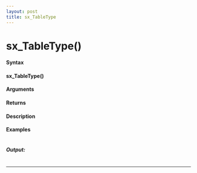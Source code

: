 ```yaml
---
layout: post
title: sx_TableType
---
```


# sx_TableType()


#### Syntax

#### sx_TableType()

#### Arguments

#### Returns

#### Description

#### Examples

```

```

##### Output:

```

```

---